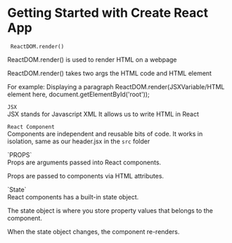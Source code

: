 # Getting Started with Create React App

` ReactDOM.render()`

ReactDOM.render() is used to render HTML on a webpage

ReactDOM.render() takes two args the HTML code and HTML element

For example: Displaying a paragraph
ReactDOM.render(JSXVariable/HTML element here, document.getElementById('root'));

`JSX` <br>
JSX stands for Javascript XML
It allows us to write HTML in React

`React Component` <br>
Components are independent and reusable bits of code. It works in isolation, same as our header.jsx in the `src` folder

<p>
`PROPS` <br>
Props are arguments passed into React components.

Props are passed to components via HTML attributes.

</p>

<p>
`State` <br>
React components has a built-in state object.

The state object is where you store property values that belongs to the component.

When the state object changes, the component re-renders.

</p>
